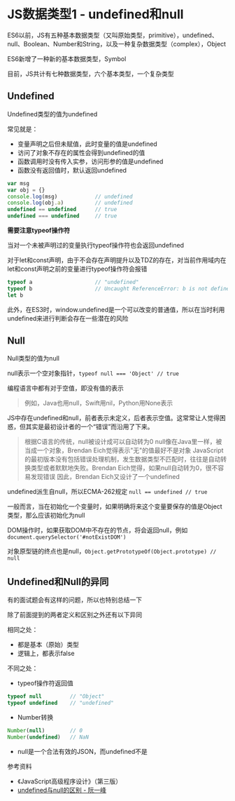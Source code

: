 # JS数据类型1 - undefined和null


ES6以前，JS有五种基本数据类型（又叫原始类型，primitive），undefined、null、Boolean、Number和String，以及一种复杂数据类型（complex），Object

ES6新增了一种新的基本数据类型，Symbol

目前，JS共计有七种数据类型，六个基本类型，一个复杂类型

## Undefined

Undefined类型的值为undefined

常见就是：
- 变量声明之后但未赋值，此时变量的值是undefined
- 访问了对象不存在的属性会得到undefined的值
- 函数调用时没有传入实参，访问形参的值是undefined
- 函数没有返回值时，默认返回undefined

```js
var msg
var obj = {}
console.log(msg)            // undefined
console.log(obj.a)          // undefined
undefined == undefined      // true
undefined === undefined     // true
```

**需要注意typeof操作符**

当对一个未被声明过的变量执行typeof操作符也会返回undefined

对于let和const声明，由于不会存在声明提升以及TDZ的存在，对当前作用域内在let和const声明之前的变量进行typeof操作符会报错

```js
typeof a                    // "undefined"
typeof b                    // Uncaught ReferenceError: b is not defined
let b
```

此外，在ES3时，window.undefined是一个可以改变的普通值，所以在当时利用undefined来进行判断会存在一些潜在的风险

## Null

Null类型的值为null

null表示一个空对象指针，`typeof null === 'Object' // true`

编程语言中都有对于空值，即没有值的表示
> 例如，Java也用null，Swift用nil，Python用None表示

JS中存在undefined和null，前者表示未定义，后者表示空值。这常常让人觉得困惑，但其实是最初设计者的一个“错误”而沿用了下来。
> 根据C语言的传统，null被设计成可以自动转为0
> null像在Java里一样，被当成一个对象，Brendan Eich觉得表示"无"的值最好不是对象
> JavaScript的最初版本没有包括错误处理机制，发生数据类型不匹配时，往往是自动转换类型或者默默地失败。Brendan Eich觉得，如果null自动转为0，很不容易发现错误
> 因此，Brendan Eich又设计了一个undefined

undefined派生自null，所以ECMA-262规定 `null == undefined // true`

一般而言，当在初始化一个变量时，如果明确将来这个变量要保存的值是Object类型，那么应该初始化为null

DOM操作时，如果获取DOM中不存在的节点，将会返回null，例如`document.querySelector('#notExistDOM')`

对象原型链的终点也是null，`Object.getPrototypeOf(Object.prototype) // null`

## Undefined和Null的异同

有的面试题会有这样的问题，所以也特别总结一下

除了前面提到的两者定义和区别之外还有以下异同

相同之处：
- 都是基本（原始）类型
- 逻辑上，都表示false

不同之处：
- typeof操作符返回值
```js
typeof null         // "Object"
typeof undefined    // "undefined"
```
- Number转换
```js
Number(null)        // 0
Number(undefined)   // NaN
```
- null是一个合法有效的JSON，而undefined不是


参考资料
- 《JavaScript高级程序设计》（第三版）
- [undefined与null的区别 - 阮一峰](http://www.ruanyifeng.com/blog/2014/03/undefined-vs-null.html)
